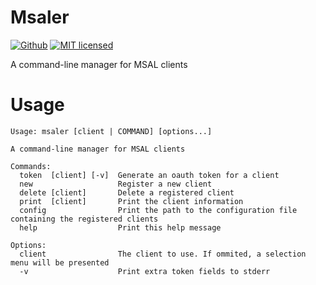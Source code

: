 # Msaler
[![Github](https://github.com/m-lima/msaler/workflows/Build/badge.svg)](https://github.com/m-lima/msaler/actions?workflow=Build)
[![MIT licensed](https://img.shields.io/badge/license-MIT-blue.svg)](LICENSE)

A command-line manager for MSAL clients

# Usage
```
Usage: msaler [client | COMMAND] [options...]

A command-line manager for MSAL clients

Commands:
  token  [client] [-v]  Generate an oauth token for a client
  new                   Register a new client
  delete [client]       Delete a registered client
  print  [client]       Print the client information
  config                Print the path to the configuration file containing the registered clients
  help                  Print this help message

Options:
  client                The client to use. If ommited, a selection menu will be presented
  -v                    Print extra token fields to stderr
```
